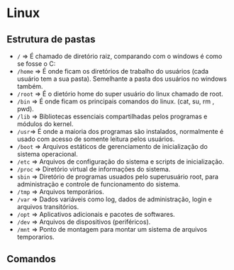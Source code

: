 # Linux

## Estrutura de pastas

- `/` => É chamado de diretório raiz, comparando com o windows é como se fosse o C:
- `/home` => É onde ficam os diretórios de trabalho do usuários (cada
  usuário tem a sua pasta). Semelhante a pasta dos usuários no windows também.
- `/root` => É o dietório home do super usuário do linux chamado de root.
- `/bin` => É onde ficam os principais comandos do linux. (cat, su, rm , pwd).
- `/lib` => Bibliotecas essenciais compartilhadas pelos programas e módulos do kernel.
- `/usr`=> É onde a maioria dos programas são instalados, normalmente é usado com acesso 
  de somente leitura pelos usuários.
- `/boot` => Arquivos estáticos de gerenciamento de inicialização do sistema operacional.
- `/etc` => Arquivos de configuração do sistema e scripts de inicialização.
- `/proc` => Diretório virtual de informações do sistema.
- `sbin`  => Diretório de programas usuados pelo superusuário root, para administração 
  e controle de funcionamento do sistema.
- `/tmp` => Arquivos temporários.
- `/var` => Dados variáveis como log, dados de administração, login e arquivos transitórios.
- `/opt` => Aplicativos adicionais e pacotes de softwares.
- `/dev` => Arquivos de dispositivos (periféricos).
- `/mnt` => Ponto de montagem para montar um sistema de arquivos temporarios.

## Comandos

